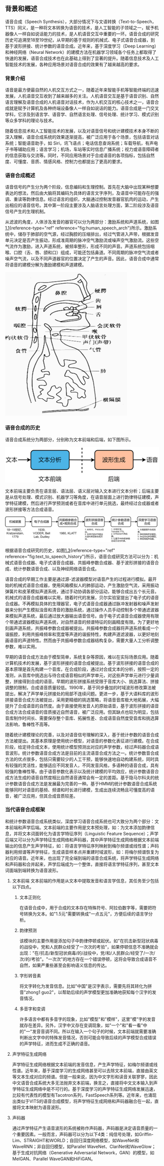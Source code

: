 ## 背景和概述

语音合成（Speech
Synthesis），大部分情况下与文语转换（Text-to-Speech，TTS）同义，是一种将文本转换为语音的技术，是人工智能的子领域之一，赋予机器像人一样自如说话能力的技术，是人机语音交互中重要的一环。语音合成的研究历史可追溯至18至19世纪，从早期的基于规则的机械式、电子式语音合成器，到基于波形拼接、统计参数的语音合成。近年来，基于深度学习（Deep
Learning）和神经网络（Neural
Network）的建模方法在机器学习领域各个任务上都取得了快速的发展，语音合成技术也在此基础上得到了显著的提升。随着信息技术及人工智能技术的发展，各种应用场景对语音合成的效果有了越来越高的要求。

### 背景介绍

语音是最方便最自然的人机交互方式之一，随着近年来智能手机等智能终端的迅速发展，人机语音交互收到了越来越多的关注。人机语音交互是基于语音识别、自然语言理解及语音合成的人机语音对话技术，作为人机交互的核心技术之一，语音合成就是赋予计算机及各种终端设备像人一样自如说话的能力。语音合成是一门交叉学科，它涉及到语言学、语音学、自然语言处理、信号处理、统计学习、模式识别等众多学科的理论与技术。

随着信息技术和人工智能技术的发展，以及对语音信号和统计建模技术本身不断的深入理解，语音合成系统的效果逐渐提高，被广泛应用于各个场景，包括语音对话系统；智能语音助手，如
Siri，讯飞语点；电话信息查询系统；车载导航，有声电子书等辅助应用；语言学习；机场，车站等实时信息广播系统；视力或语音障碍者的信息获取与交流等。同时，不同应用场景对于合成语音的各项指标，包括自然度、可懂度、音质、情感风格、控制力也都提出了更高的要求。

### 语音合成概述

语音信号的产生分为两个阶段，信息编码和生理控制。首先在大脑中出现某种想要表达的想法，然后由大脑将其编码为具体的语言文字序列，及语音中可能存在的强调、重读等韵律信息。经过语言的组织，大脑通过控制发音器官肌肉的运动，产生出相应的语音信号。其中第一阶段主要涉及人脑语言处理方面，第二阶段涉及语音信号产生的生理机制。

从滤波的角度，人体涉及发音的器官可以分为两部分：激励系统和声道系统，如图[1.1](#fig:human_speech_arch){reference-type="ref"
reference="fig:human_speech_arch"}所示。激励系统中，储存于肺部的空气源，经过胸腔的压缩排出，经过气管进入声带，根据发音单元决定是否产生振动，形成准周期的脉冲空气激励流或噪声空气激励流。这些空气流作为激励，进入声道系统，被频率整形，形成不同的声音。声道系统包括咽喉、口腔（舌、唇、颌和口）组成，可能还包括鼻道。不同周期的脉冲空气流或者噪声空气流，以及不同声道器官的位置决定了产生的声音。因此，语音合成中通常将语音的建模分解为激励建模和声道建模。

![人类发声机理 ](../asset/human_speech_arch.png)

### 语音合成的历史

语音合成系统分为两部分，分别称为文本前端和后端，如下图所示。

![语音合成系统框图](../asset/text_to_speech_arch.png)

文本前端主要负责在语言层、语法层、语义层对输入文本进行文本分析；后端主要是从信号处理、模式识别、机器学习等角度，在语音层面上进行韵律特征建模，声学特征建模，然后进行声学预测或者在音库中进行单元挑选，最终经过合成器或者波形拼接等方法合成语音。

![语音合成发展历史](../asset/text_to_speech_history.png)

根据语音合成研究的历史，如图[1.3](#fig:text_to_speech_history){reference-type="ref"
reference="fig:text_to_speech_history"}所示，语音合成研究方法可以分为：机械式语音合成器、电子式语音合成器、共振峰参数合成器、基于波形拼接的语音合成、统计参数语音合成、以及神经网络语音合成。

语音合成的早期工作主要是通过源-滤波器模型对语音产生的过程进行模拟。最开始的机械式语音合成器，使用风箱模拟人的肺部运动，产生激励空气流，采用振动弹簧片和皮革模拟声道系统，通过手动协调各部分运动，能够合成出五个长元音。机械式的语音合成器难以实用，随着时代的发展，贝尔实验室提出了电子式的语音合成器。不再模拟具体的生理器官，电子式语音合成器通过脉冲发射器和噪声发射器来分别产生模拟浊音和清音的激励系统，通过操作人员手动控制多个带通滤波器来模拟声道系统，最后通过放大器输出语音信号。由于电子式语音合成器使用有限个带通滤波器模拟声道系统，对自然语音的频谱特征的刻画精度有限。为了更好地刻画声道系统，共振峰参数合成器被提出。共振峰参数合成器将声道系统看成一个谐振腔，利用共振峰频率和宽度等声道的谐振特性，构建声道滤波器，以更好地刻画语音的声道特性。然而由于共振峰参数合成器结构复杂，需要大量人工分析调整参数，难以实用。

早期的语音合成方法由于模型简单，系统复杂等原因，难以在实际场景应用。随着计算机技术的发展，基于波形拼接的语音合成被提出。基于波形拼接的语音合成的基本原理是首先构建一个音库，在合成阶段，通过对合成文本的分析，按照一定的准则，从音库中挑选出与待合成语音相似的声学单元，对这些声学单元进行少量调整，拼接得到合成的语音。早期的波形拼接系统受限于音库大小、挑选算法、拼接调整的限制，合成语音质量较低。1990年，基于同步叠加的时域波形修改算法被提出，解决了声学单元拼接处的局部不连续问题。更进一步，基于大语料库的波形拼接语音合成方法被提出，采用更精细的挑选策略，将语音音库极大地拓展，大幅提升了合成语音的自然度。由于直接使用发音人的原始语音，基于波形拼接的语音合成方法合成语音的音质接近自然语音，被广泛应用。但其缺点也较为明显，包括音库制作时间长、需要保存整个音库、拓展性差、合成语音自然度受音库和挑选算法影响，鲁棒性不高等。

随着统计建模理论的完善，以及对语音信号理解的深入，基于统计参数的语音合成方法被提出。其基本原理是使用统计模型，对语音的参数化表征进行建模。在合成阶段，给定待合成文本，使用统计模型预测出对应的声学参数，经过声码器合成语音波形。统计参数语音合成方法是目前的主流语音合成方法之一。统计参数音合成方法的优点很多，包括只需要较少的人工干预，能够快速地自动构建系统，同时具有较强的灵活性，能够适应不同发音人，不同发音风格，多语种的语音合成，具有较强的鲁棒性等。由于语音参数化表示以及统计建模的平均效应，统计参数语音合成方法生成的语音自然度相比自然语音通常会有一定的差距。基于隐马尔科夫的统计参数语音合成方法是发展最为完善的一种。基于HMM的统计参数语音合成系统能够同时对语音的基频、频谱和时长进行建模，生成出连续流畅且可懂度高的语音，被广泛应用，但其合成音质较差。

### 当代语音合成框架

和统计参数语音合成系统类似，深度学习语音合成系统也可大致分为两个部分：文本前端和声学后端。文本前端的主要作用是文本预处理，如：为文本添加韵律信息，并将文本词面转化为语言学特征序列（Linguistic
Feature
Sequence）；声学后端又可以分为声学特征生成网络和声码器，其中声学特征生成网络根据文本前端输出的信息产生声学特征，如：将语言学特征序列映射到梅尔频谱或线性谱；声码器利用频谱等声学特征，生成语音样本点并重建时域波形，如：将梅尔频谱恢复为对应的语音。近年来，也出现了完全端到端的语音合成系统，将声学特征生成网络和声码器和合并起来，声学后端成为一个整体，直接将语言学特征序列，甚至文本词面端到端转换为语音波形。

1.  文本前端
    文本前端的作用是从文本中提取发音和语言学信息，其任务至少包括以下四点。

    1.  文本正则化

        在语音合成中，用于合成的文本存在特殊符号、阿拉伯数字等，需要把符号转换为文本。如"1.5元"需要转换成"一点五元"，方便后续的语言学分析。

    2.  韵律预测

        该模块的主要作用是添加句子中韵律停顿或起伏。如"在抗击新型冠状病毒的战役中，党和人民群众经受了一次次的考验"，如果停顿信息不准确就会出现："在/抗击/新型冠状病毒/的/战役中，党/和/人民群众/经受了/一次/次/的/考验"。"一次次"的地方存在一个错误停顿，这将会导致合成语音不自然，如果严重些甚至会影响语义信息的传达。

    3.  字形转音素

        将文字转化为发音信息。比如"中国"是汉字表示，需要先将其转化为拼音"zhong1
        guo2"，以帮助后续的声学模型更加准确地获知每个汉字的发音情况。

    4.  多音字和变调

        许多语言中都有多音字的现象，比如"模型"和"模样"，这里"模"字的发音就存在差异。另外，汉字中又存在变调现象，如"一个"和"看一看"中的"一"发音音调不同。所以在输入一个句子的时候，文本前端就需要准确判断出文字中的特殊发音情况，否则可能会导致后续的声学模型合成错误的声学特征，进而生成不正确的语音。

2.  声学特征生成网络

    声学特征生成网络根据文本前端的发音信息，产生声学特征，如梅尔频谱或线性谱。近年来，基于深度学习的生成网络甚至可以去除文本前端，直接由英文等文本生成对应的频谱。但是一般来说，因为中文字形和读音关联寥寥，因此中文语音合成系统大多无法抛弃文本前端，换言之，直接将中文文本输入到声学特征生成网络中是不可行的。基于深度学习的声学特征生成网络发展迅速，比较有代表性的模型有Tacotron系列，FastSpeech系列等。近年来，也涌现出类似于VITS的语音合成模型，将声学特征生成网络和声码器融合在一起，直接将文本映射为语音波形。

3.  声码器

    通过声学特征产生语音波形的系统被称作声码器，声码器是决定语音质量的一个重要因素。一般而言，声码器可以分为以下4类：纯信号处理，如Griffin-Lim、STRAIGHT和WORLD；自回归深度网络模型，如WaveNet和WaveRNN；非自回归模型，如Parallel
    WaveNet、ClariNet和WaveGlow；基于生成对抗网络（Generative
    Adversarial Network，GAN）的模型，如MelGAN、Parallel
    WaveGAN和HiFiGAN。
